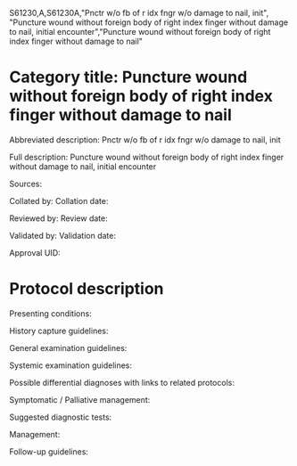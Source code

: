 S61230,A,S61230A,"Pnctr w/o fb of r idx fngr w/o damage to nail, init", "Puncture wound without foreign body of right index finger without damage to nail, initial encounter","Puncture wound without foreign body of right index finger without damage to nail"
# Category title: Puncture wound without foreign body of right index finger without damage to nail

Abbreviated description: Pnctr w/o fb of r idx fngr w/o damage to nail, init

Full description: Puncture wound without foreign body of right index finger without damage to nail, initial encounter

Sources:

Collated by:
Collation date:

Reviewed by:
Review date:

Validated by:
Validation date:

Approval UID:

# Protocol description

Presenting conditions:

History capture guidelines:

General examination guidelines:

Systemic examination guidelines:

Possible differential diagnoses with links to related protocols:

Symptomatic / Palliative management:

Suggested diagnostic tests:

Management:

Follow-up guidelines:
